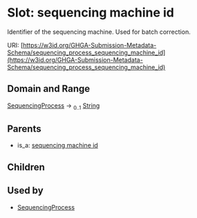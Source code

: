 
# Slot: sequencing machine id


Identifier of the sequencing machine. Used for batch correction.

URI: [https://w3id.org/GHGA-Submission-Metadata-Schema/sequencing_process_sequencing_machine_id](https://w3id.org/GHGA-Submission-Metadata-Schema/sequencing_process_sequencing_machine_id)


## Domain and Range

[SequencingProcess](SequencingProcess.md) &#8594;  <sub>0..1</sub> [String](types/String.md)

## Parents

 *  is_a: [sequencing machine id](sequencing_machine_id.md)

## Children


## Used by

 * [SequencingProcess](SequencingProcess.md)
